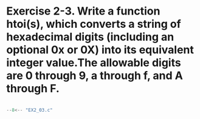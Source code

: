 # Exercise 2-3. Write a function htoi(s), which converts a string of hexadecimal digits (including an optional 0x or 0X) into its equivalent integer value.The allowable digits are 0 through 9, a through f, and A through F.

``` c

--8<-- "EX2_03.c"

```
